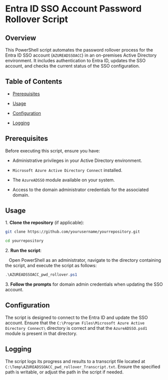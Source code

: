 # Entra ID SSO Account Password Rollover Script

## Overview

This PowerShell script automates the password rollover process for the Entra ID SSO account (`AZUREADSSOACC`) in an on-premises Active Directory environment. It includes authentication to Entra ID, updates the SSO account, and checks the current status of the SSO configuration.

## Table of Contents

- [Prerequisites](#prerequisites)

- [Usage](#usage)

- [Configuration](#configuration)

- [Logging](#logging)


## Prerequisites

Before executing this script, ensure you have:

- Administrative privileges in your Active Directory environment.

- `Microsoft Azure Active Directory Connect` installed.

- The `AzureADSSO` module available on your system.

- Access to the domain administrator credentials for the associated domain.

## Usage

1\. **Clone the repository** (if applicable):

```bash
git clone https://github.com/yourusername/yourrepository.git

cd yourrepository
```

2\. **Run the script**:

   Open PowerShell as an administrator, navigate to the directory containing the script, and execute the script as follows:

```powershell
.\AZUREADSSOACC_pwd_rollover.ps1
```

3\. **Follow the prompts** for domain admin credentials when updating the SSO account.

## Configuration

The script is designed to connect to the Entra ID and update the SSO account. Ensure that the `C:\Program Files\Microsoft Azure Active Directory Connect\` directory is correct and that the `AzureADSSO.psd1` module is present in that directory.

## Logging

The script logs its progress and results to a transcript file located at `C:\Temp\AZUREADSSOACC_pwd_rollover_Transcript.txt`. Ensure the specified path is writable, or adjust the path in the script if needed.
